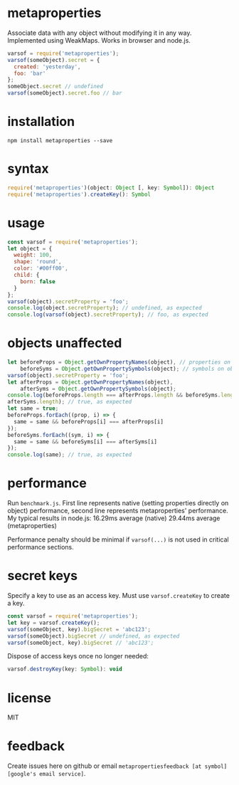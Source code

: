 # metaproperties
Associate data with any object without modifying it in any way. Implemented using WeakMaps. Works in browser and node.js.
```javascript
varsof = require('metaproperties');
varsof(someObject).secret = {
  created: 'yesterday',
  foo: 'bar'
};
someObject.secret // undefined
varsof(someObject).secret.foo // bar
```

# installation
```console
npm install metaproperties --save
```

# syntax
```javascript
require('metaproperties')(object: Object [, key: Symbol]): Object
require('metaproperties').createKey(): Symbol
```

# usage
```javascript
const varsof = require('metaproperties');
let object = {
  weight: 100,
  shape: 'round',
  color: '#00ff00',
  child: {
    born: false
  }
};
varsof(object).secretProperty = 'foo';
console.log(object.secretProperty); // undefined, as expected
console.log(varsof(object).secretProperty); // foo, as expected
```

# objects unaffected
```javascript
let beforeProps = Object.getOwnPropertyNames(object), // properties on object
    beforeSyms = Object.getOwnPropertySymbols(object); // symbols on object
varsof(object).secretProperty = 'foo';
let afterProps = Object.getOwnPropertyNames(object),
    afterSyms = Object.getOwnPropertySymbols(object);
console.log(beforeProps.length === afterProps.length && beforeSyms.length ===
afterSyms.length); // true, as expected
let same = true;
beforeProps.forEach((prop, i) => {
  same = same && beforeProps[i] === afterProps[i]
});
beforeSyms.forEach((sym, i) => {
  same = same && beforeSyms[i] === afterSyms[i]
});
console.log(same); // true, as expected
```

# performance
Run `benchmark.js`. First line represents native (setting properties directly on object) performance, second line represents metaproperties' performance. My typical results in node.js:
  16.29ms average (native)
  29.44ms average (metaproperties)

Performance penalty should be minimal if `varsof(...)` is not used in critical
performance sections.

# secret keys
Specify a key to use as an access key. Must use `varsof.createKey` to create a
key.
```javascript
const varsof = require('metaproperties');
let key = varsof.createKey();
varsof(someObject, key).bigSecret = 'abc123';
varsof(someObject).bigSecret // undefined, as expected
varsof(someObject, key).bigSecret // 'abc123';
```

Dispose of access keys once no longer needed:
```javascript
varsof.destroyKey(key: Symbol): void
```

# license
MIT

# feedback
Create issues here on github or email `metapropertiesfeedback [at symbol] [google's email service]`.
